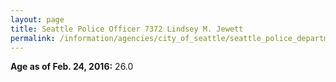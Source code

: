 ```yaml
---
layout: page
title: Seattle Police Officer 7372 Lindsey M. Jewett
permalink: /information/agencies/city_of_seattle/seattle_police_department/copbook/7372/
---
```


**Age as of Feb. 24, 2016:** 26.0
